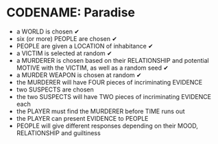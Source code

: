 # CODENAME: Paradise

- a WORLD is chosen ✔
- six (or more) PEOPLE are chosen ✔
- PEOPLE are given a LOCATION of inhabitance ✔
- a VICTIM is selected at random ✔
- a MURDERER is chosen based on their RELATIONSHIP and potential MOTIVE with the VICTIM, as well as a random seed ✔
- a MURDER WEAPON is chosen at random ✔
- the MURDERER will have FOUR pieces of incriminating EVIDENCE
- two SUSPECTS are chosen
- the two SUSPECTS will have TWO pieces of incriminating EVIDENCE each
- the PLAYER must find the MURDERER before TIME runs out
- the PLAYER can present EVIDENCE to PEOPLE
- PEOPLE will give different responses depending on their MOOD, RELATIONSHIP and guiltiness
